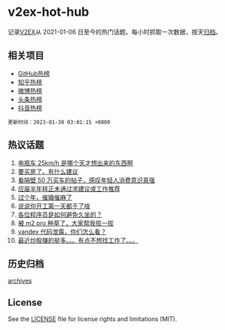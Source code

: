 # v2ex-hot-hub

 记录[V2EX](https://www.v2ex.com/)从 2021-01-06 日至今的热门话题。每小时抓取一次数据，按天[归档](archives)。
 
 ## 相关项目

- [GitHub热榜](https://github.com/it985/github-hot-hub)
- [知乎热榜](https://github.com/it985/zhihu-hot-hub)
- [微博热榜](https://github.com/it985/weibo-hot-hub)
- [头条热榜](https://github.com/it985/toutiao-hot-hub)
- [抖音热榜](https://github.com/it985/douyin-hot-hub)


 `更新时间：2023-01-30 03:01:15 +0800`

## 热议话题

1. [电瓶车 25km/h 是哪个天才想出来的东西啊](https://www.v2ex.com/t/911211)
1. [要买房了，有什么建议](https://www.v2ex.com/t/911245)
1. [看隔壁 50 万买车的帖子，感叹年轻人消费意识真强](https://www.v2ex.com/t/911356)
1. [应届半年转正未通过求建议或工作推荐](https://www.v2ex.com/t/911300)
1. [过个年，催婚催麻了](https://www.v2ex.com/t/911236)
1. [说说你开工第一天都干了啥](https://www.v2ex.com/t/911231)
1. [各位程序员是如何避免久坐的？](https://www.v2ex.com/t/911206)
1. [被 m2 pro 种草了，大家帮我拔一拔](https://www.v2ex.com/t/911357)
1. [yandex 代码泄露，你们怎么看？](https://www.v2ex.com/t/911213)
1. [最近炒股赚的挺多。。。有点不想找工作了。。。](https://www.v2ex.com/t/911411)

## 历史归档

[archives](archives)

## License

See the [LICENSE](LICENSE) file for license rights and limitations (MIT).
